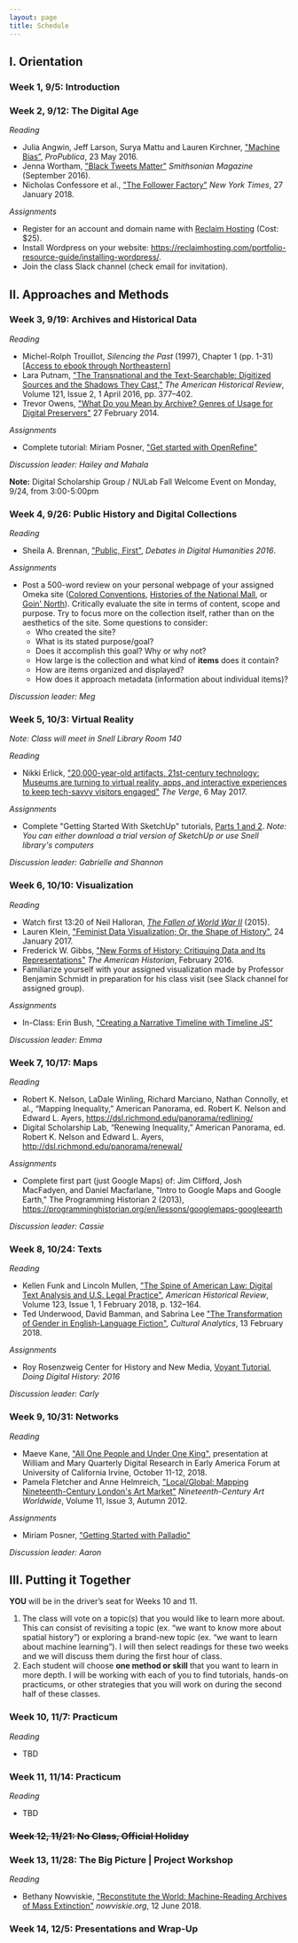 ```yaml
---
layout: page
title: Schedule
---
```


## I. Orientation

### Week 1, 9/5: Introduction

### Week 2, 9/12: The Digital Age

_Reading_
- Julia Angwin, Jeff Larson, Surya Mattu and Lauren Kirchner, ["Machine Bias”](https://www.propublica.org/article/machine-bias-risk-assessments-in-criminal-sentencing), *ProPublica*, 23 May 2016. 
- Jenna Wortham, ["Black Tweets Matter"](https://www.smithsonianmag.com/arts-culture/black-tweets-matter-180960117/) *Smithsonian Magazine* (September 2016).
- Nicholas Confessore et al., ["The Follower Factory"](https://www.nytimes.com/interactive/2018/01/27/technology/social-media-bots.html) *New York Times*, 27 January 2018.

_Assignments_
- Register for an account and domain name with [Reclaim Hosting](https://reclaimhosting.com/pricing/) (Cost: $25).
- Install Wordpress on your website: <https://reclaimhosting.com/portfolio-resource-guide/installing-wordpress/>. 
- Join the class Slack channel (check email for invitation).

## II. Approaches and Methods

### Week 3, 9/19: Archives and Historical Data

_Reading_
- Michel-Rolph Trouillot, *Silencing the Past* (1997), Chapter 1 (pp. 1-31) [[Access to ebook through Northeastern](https://www-fulcrum-org.ezproxy.neu.edu/epubs/ft848q95r)]
- Lara Putnam, ["The Transnational and the Text-Searchable: Digitized Sources and the Shadows They Cast,"](https://doi.org/10.1093/ahr/121.2.377) *The American Historical Review*, Volume 121, Issue 2, 1 April 2016, pp. 377–402.
- Trevor Owens, ["What Do you Mean by Archive? Genres of Usage for Digital Preservers"](https://blogs.loc.gov/thesignal/2014/02/what-do-you-mean-by-archive-genres-of-usage-for-digital-preservers/) 27 February 2014. 

_Assignments_
- Complete tutorial: Miriam Posner, ["Get started with OpenRefine"](http://miriamposner.com/classes/dh101f17/tutorials-guides/data-manipulation/get-started-with-openrefine/)

*Discussion leader: Hailey and Mahala*

**Note:** Digital Scholarship Group / NULab Fall Welcome Event on Monday, 9/24, from 3:00-5:00pm

### Week 4, 9/26: Public History and Digital Collections

_Reading_
- Sheila A. Brennan, ["Public, First"](http://dhdebates.gc.cuny.edu/debates/text/83), *Debates in Digital Humanities 2016*. 

_Assignments_
- Post a 500-word review on your personal webpage of your assigned Omeka site ([Colored Conventions](http://coloredconventions.org/), [Histories of the National Mall](http://mallhistory.org/), or [Goin' North](https://goinnorth.org/)). Critically evaluate the site in terms of content, scope and purpose. Try to focus more on the collection itself, rather than on the aesthetics of the site. Some questions to consider:
  * Who created the site? 
  * What is its stated purpose/goal? 
  * Does it accomplish this goal? Why or why not? 
  * How large is the collection and what kind of **items** does it contain?
  * How are items organized and displayed?
  * How does it approach metadata (information about individual items)?

*Discussion leader: Meg*

### Week 5, 10/3: Virtual Reality 

*Note: Class will meet in Snell Library Room 140*

_Reading_
- Nikki Erlick, ["20,000-year-old artifacts, 21st-century technology: Museums are turning to virtual reality, apps, and interactive experiences to keep tech-savvy visitors engaged"](https://www.theverge.com/2017/5/6/15563922/museums-vr-ar-apps-digital-technology) *The Verge*, 6 May 2017.

_Assignments_
- Complete "Getting Started With SketchUp" tutorials, [Parts 1 and 2](https://www.sketchup.com/learn/videos/826). *Note: You can either download a trial version of SketchUp or use Snell library's computers*

*Discussion leader: Gabrielle and Shannon*

### Week 6, 10/10: Visualization 

_Reading_
- Watch first 13:20 of Neil Halloran, [*The Fallen of World War II*](http://www.fallen.io/ww2/) (2015).
- Lauren Klein, ["Feminist Data Visualization; Or, the Shape of History"](http://lklein.com/2017/01/feminist-data-visualization-or-the-shape-of-history/), 24 January 2017.
- Frederick W. Gibbs, ["New Forms of History: Critiquing Data and Its Representations"](http://tah.oah.org/february-2016/new-forms-of-history-critiquing-data-and-its-representations/) *The American Historian*, February 2016.
- Familiarize yourself with your assigned visualization made by Professor Benjamin Schmidt in preparation for his class visit (see Slack channel for assigned group).

_Assignments_
- In-Class: Erin Bush, ["Creating a Narrative Timeline with Timeline JS"](http://teaching.erinbush.org/tutorial-creating-narrative-timeline-timeline-js/)

*Discussion leader: Emma*

### Week 7, 10/17: Maps

_Reading_
- Robert K. Nelson, LaDale Winling, Richard Marciano, Nathan Connolly, et al., “Mapping Inequality,” American Panorama, ed. Robert K. Nelson and Edward L. Ayers, <https://dsl.richmond.edu/panorama/redlining/>
- Digital Scholarship Lab, “Renewing Inequality,” American Panorama, ed. Robert K. Nelson and Edward L. Ayers, <http://dsl.richmond.edu/panorama/renewal/>

_Assignments_
- Complete first part (just Google Maps) of: Jim Clifford, Josh MacFadyen, and Daniel Macfarlane, "Intro to Google Maps and Google Earth," The Programming Historian 2 (2013), <https://programminghistorian.org/en/lessons/googlemaps-googleearth>

*Discussion leader: Cassie*

### Week 8, 10/24: Texts

_Reading_
- Kellen Funk and Lincoln Mullen, ["The Spine of American Law: Digital Text Analysis and U.S. Legal Practice"](https://doi.org/10.1093/ahr/123.1.132), *American Historical Review*, Volume 123, Issue 1, 1 February 2018, p. 132–164.
- Ted Underwood, David Bamman, and Sabrina Lee ["The Transformation of Gender in English-Language Fiction"](http://culturalanalytics.org/2018/02/the-transformation-of-gender-in-english-language-fiction/), *Cultural Analytics*, 13 February 2018.

_Assignments_
-  Roy Rosenzweig Center for History and New Media, [Voyant Tutorial](http://history2016.doingdh.org/voyant-tutorial/), *Doing Digital History: 2016*

*Discussion leader: Carly*

### Week 9, 10/31:  Networks

_Reading_
- Maeve Kane, ["All One People and Under One King"](https://maevekane.net/wmq-uc/), presentation at William and Mary Quarterly Digital Research in Early America Forum at University of California Irvine, October 11-12, 2018.
- Pamela Fletcher and Anne Helmreich, ["Local/Global: Mapping Nineteenth-Century London's Art Market"](http://www.19thc-artworldwide.org/autumn12/fletcher-helmreich-mapping-the-london-art-market) *Nineteenth-Century Art Worldwide*, Volume 11, Issue 3, 
Autumn 2012.

_Assignments_
- Miriam Posner, ["Getting Started with Palladio"](https://github.com/miriamposner/palladio_workshop/blob/master/Getting_Started_with_Palladio.md)

*Discussion leader: Aaron*

## III. Putting it Together

**YOU** will be in the driver’s seat for Weeks 10 and 11.
1. The class will vote on a topic(s) that you would like to learn more about. This can consist of revisiting a topic (ex. “we want to know more about spatial history”) or exploring a brand-new topic (ex. “we want to learn about machine learning”). I will then select readings for these two weeks and we will discuss them during the first hour of class.
2. Each student will choose **one method or skill** that you want to learn in more depth. I will be working with each of you to find tutorials, hands-on practicums, or other strategies that you will work on during the second half of these classes.

### Week 10, 11/7: Practicum

_Reading_
- TBD

### Week 11, 11/14: Practicum

_Reading_
- TBD

### ~~Week 12, 11/21: No Class, Official Holiday~~

### Week 13, 11/28: The Big Picture | Project Workshop

_Reading_
- Bethany Nowviskie, ["Reconstitute the World: Machine-Reading Archives of Mass Extinction"](http://nowviskie.org/2018/reconstitute-the-world/) *nowviskie.org*, 12 June 2018.

### Week 14, 12/5: Presentations and Wrap-Up